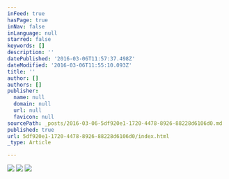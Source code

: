 ```yaml
---
inFeed: true
hasPage: true
inNav: false
inLanguage: null
starred: false
keywords: []
description: ''
datePublished: '2016-03-06T11:57:37.498Z'
dateModified: '2016-03-06T11:55:10.093Z'
title: ''
author: []
authors: []
publisher:
  name: null
  domain: null
  url: null
  favicon: null
sourcePath: _posts/2016-03-06-5df920e1-1720-4478-8926-88228d6106d0.md
published: true
url: 5df920e1-1720-4478-8926-88228d6106d0/index.html
_type: Article

---
```

![](https://the-grid-user-content.s3-us-west-2.amazonaws.com/4ea90311-dda6-42d5-828d-767fc8b55e96.jpg)
![](https://the-grid-user-content.s3-us-west-2.amazonaws.com/bfbbabdb-d72b-4faa-a9ad-02691f774724.jpg)
![](https://the-grid-user-content.s3-us-west-2.amazonaws.com/f34f67e6-ce29-4b6d-9457-df3eab6292f0.jpg)
